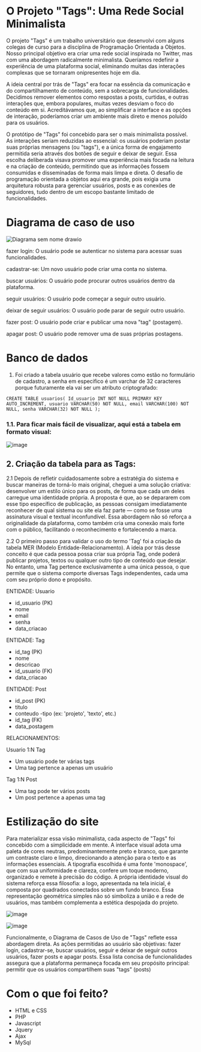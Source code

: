 #  O Projeto "Tags": Uma Rede Social Minimalista

  O projeto "Tags" é um trabalho universitário que desenvolvi com alguns colegas de curso para a disciplina de Programação Orientada a Objetos. Nosso principal objetivo era criar uma rede social inspirada no Twitter, mas com uma abordagem radicalmente minimalista. Queríamos redefinir a experiência de uma plataforma social, eliminando muitas das interações complexas que se tornaram onipresentes hoje em dia.

A ideia central por trás de "Tags" era focar na essência da comunicação e do compartilhamento de conteúdo, sem a sobrecarga de funcionalidades. Decidimos remover elementos como respostas a posts, curtidas, e outras interações que, embora populares, muitas vezes desviam o foco do conteúdo em si. Acreditávamos que, ao simplificar a interface e as opções de interação, poderíamos criar um ambiente mais direto e menos poluído para os usuários.

O protótipo de "Tags" foi concebido para ser o mais minimalista possível. As interações seriam reduzidas ao essencial: os usuários poderiam postar suas próprias mensagens (ou "tags"), e a única forma de engajamento permitida seria através dos botões de seguir e deixar de seguir. Essa escolha deliberada visava promover uma experiência mais focada na leitura e na criação de conteúdo, permitindo que as informações fossem consumidas e disseminadas de forma mais limpa e direta. O desafio de programação orientada a objetos aqui era grande, pois exigia uma arquitetura robusta para gerenciar usuários, posts e as conexões de seguidores, tudo dentro de um escopo bastante limitado de funcionalidades.

#  Diagrama de caso de uso

![Diagrama sem nome drawio](https://github.com/user-attachments/assets/041acda9-fe48-4764-974e-f153f544b8f9)

fazer login: O usuário pode se autenticar no sistema para acessar suas funcionalidades.

cadastrar-se: Um novo usuário pode criar uma conta no sistema.

buscar usuários: O usuário pode procurar outros usuários dentro da plataforma.

seguir usuários: O usuário pode começar a seguir outro usuário.

deixar de seguir usuários: O usuário pode parar de seguir outro usuário.

fazer post: O usuário pode criar e publicar uma nova "tag" (postagem).

apagar post: O usuário pode remover uma de suas próprias postagens.


#  Banco de dados
1.	Foi criado a tabela usuário que recebe valores como estão no formulário de cadastro, a senha em especifico é um varchar de 32 caracteres porque futuramente ela vai ser um atributo criptografado:


`CREATE TABLE usuarios(
    Id_usuario INT NOT NULL PRIMARY KEY AUTO_INCREMENT,
    usuario VARCHAR(50) NOT NULL,
    email VARCHAR(100) NOT NULL,
    senha VARCHAR(32) NOT NULL
);`

###  1.1.	Para ficar mais fácil de visualizar, aqui está a tabela em formato visual:


![image](https://github.com/user-attachments/assets/7ebb6060-15b4-41b6-8436-c1a3d235a999)





##  2.	Criação da tabela para as Tags:
 
  
  2.1	Depois de refletir cuidadosamente sobre a estratégia do sistema e buscar maneiras de torná-lo mais original, cheguei a uma solução criativa: desenvolver um estilo único para os posts, de forma que cada um deles carregue uma identidade própria. A proposta é que, ao se depararem com esse tipo específico de publicação, as pessoas consigam imediatamente reconhecer de qual sistema ou site ela faz parte — como se fosse uma assinatura visual e textual inconfundível. Essa abordagem não só reforça a originalidade da plataforma, como também cria uma conexão mais forte com o público, facilitando o reconhecimento e fortalecendo a marca.

  2.2	O primeiro passo para validar o uso do termo 'Tag' foi a criação da tabela MER (Modelo Entidade-Relacionamento). A ideia por trás desse conceito é que cada pessoa possa criar sua própria Tag, onde poderá publicar projetos, textos ou qualquer outro tipo de conteúdo que desejar. No entanto, uma Tag pertence exclusivamente a uma única pessoa, o que permite que o sistema comporte diversas Tags independentes, cada uma com seu próprio dono e propósito.
 
ENTIDADE: Usuario
- id_usuario (PK)
- nome
- email
- senha
- data_criacao

ENTIDADE: Tag
- id_tag (PK)
- nome
- descricao
- id_usuario (FK)
- data_criacao

ENTIDADE: Post
- id_post (PK)
- titulo
- conteudo
-tipo (ex: 'projeto', 'texto', etc.)
- id_tag (FK)
- data_postagem

RELACIONAMENTOS:

Usuario 1:N Tag
- Um usuário pode ter várias tags
- Uma tag pertence a apenas um usuário

Tag 1:N Post
- Uma tag pode ter vários posts
- Um post pertence a apenas uma tag

#  Estilização do site

Para materializar essa visão minimalista, cada aspecto de "Tags" foi concebido com a simplicidade em mente. A interface visual adota uma paleta de cores neutras, predominantemente preto e branco, que garante um contraste claro e limpo, direcionando a atenção para o texto e as informações essenciais. A tipografia escolhida é uma fonte 'monospace', que com sua uniformidade e clareza, confere um toque moderno, organizado e remete à precisão do código. A própria identidade visual do sistema reforça essa filosofia: a logo, apresentada na tela inicial, é composta por quadrados conectados sobre um fundo branco. Essa representação geométrica simples não só simboliza a união e a rede de usuários, mas também complementa a estética despojada do projeto.

![image](https://github.com/user-attachments/assets/3462b0a8-e613-4942-8544-5988fa8f5647)


![image](https://github.com/user-attachments/assets/6c91df0d-eb24-4263-b9da-91ae42ae4e9a)




Funcionalmente, o Diagrama de Casos de Uso de "Tags" reflete essa abordagem direta. As ações permitidas ao usuário são objetivas: fazer login, cadastrar-se, buscar usuários, seguir e deixar de seguir outros usuários, fazer posts e apagar posts. Essa lista concisa de funcionalidades assegura que a plataforma permaneça focada em seu propósito principal: permitir que os usuários compartilhem suas "tags" (posts)
 
#  Com o que foi feito?

*  HTML e CSS
*  PHP
*  Javascript
*  Jquery
*  Ajax
*  MySql

